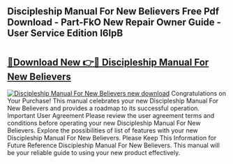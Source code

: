## Discipleship Manual For New Believers Free Pdf Download - Part-FkO New Repair Owner Guide - User Service Edition I6IpB

# <h2><a href="http://bc24931.oget.top/?id=Discipleship+Manual+For+New+Believers">🔗Download New 👉🔴 Discipleship Manual For New Believers</a></h2>

[![Discipleship Manual For New Believers new download](https://i.imgur.com/5g1atiW.png)](http://bc24931.oget.top/?id=Discipleship+Manual+For+New+Believers)
Congratulations on Your Purchase! This manual celebrates your new Discipleship Manual For New Believers and provides a roadmap to its successful operation. Important User Agreement Please review the user agreement terms and conditions before operating your new Discipleship Manual For New Believers. Explore the possibilities of list of features with your new Discipleship Manual For New Believers. Please Keep This Information for Future Reference Discipleship Manual For New Believers. This manual will be your reliable guide to using your new product effectively.
